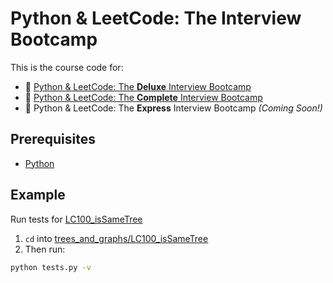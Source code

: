 # Python & LeetCode: The Interview Bootcamp

This is the course code for:
* 🥇 [Python & LeetCode: The **Deluxe** Interview Bootcamp](https://kaeducation.com/lc-py.html#course-matrix-section)
* 🥈 [Python & LeetCode: The **Complete** Interview Bootcamp](https://kaeducation.com/lc-py.html#course-matrix-section)
* 🥉 Python & LeetCode: The **Express** Interview Bootcamp *(Coming Soon!)*

## Prerequisites
* [Python](https://www.python.org)

## Example
Run tests for [LC100_isSameTree](trees_and_graphs/LC100_isSameTree)

1) `cd` into [trees_and_graphs/LC100_isSameTree](trees_and_graphs/LC100_isSameTree)
2) Then run:
```bash
python tests.py -v
```
